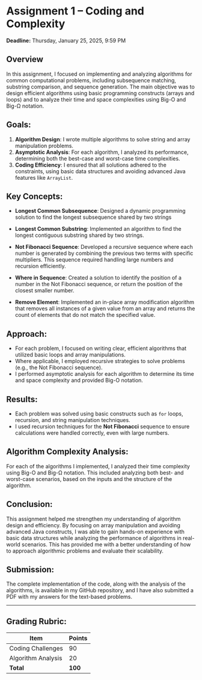 # Assignment 1 – Coding and Complexity

**Deadline:** Thursday, January 25, 2025, 9:59 PM

## Overview

In this assignment, I focused on implementing and analyzing algorithms for common computational problems, including subsequence matching, substring comparison, and sequence generation. The main objective was to design efficient algorithms using basic programming constructs (arrays and loops) and to analyze their time and space complexities using Big-O and Big-Ω notation.

## Goals:

1. **Algorithm Design**: I wrote multiple algorithms to solve string and array manipulation problems.
2. **Asymptotic Analysis**: For each algorithm, I analyzed its performance, determining both the best-case and worst-case time complexities.
3. **Coding Efficiency**: I ensured that all solutions adhered to the constraints, using basic data structures and avoiding advanced Java features like `ArrayList`.

## Key Concepts:

- **Longest Common Subsequence**: Designed a dynamic programming solution to find the longest subsequence shared by two strings
  
- **Longest Common Substring**: Implemented an algorithm to find the longest contiguous substring shared by two strings.

- **Not Fibonacci Sequence**: Developed a recursive sequence where each number is generated by combining the previous two terms with specific multipliers. This sequence required handling large numbers and recursion efficiently.

- **Where in Sequence**: Created a solution to identify the position of a number in the Not Fibonacci sequence, or return the position of the closest smaller number.

- **Remove Element**: Implemented an in-place array modification algorithm that removes all instances of a given value from an array and returns the count of elements that do not match the specified value.

## Approach:

- For each problem, I focused on writing clear, efficient algorithms that utilized basic loops and array manipulations. 
- Where applicable, I employed recursive strategies to solve problems (e.g., the Not Fibonacci sequence).
- I performed asymptotic analysis for each algorithm to determine its time and space complexity and provided Big-O notation.

## Results:

- Each problem was solved using basic constructs such as `for` loops, recursion, and string manipulation techniques. 
- I used recursion techniques for the **Not Fibonacci** sequence to ensure calculations were handled correctly, even with large numbers.

## Algorithm Complexity Analysis:

For each of the algorithms I implemented, I analyzed their time complexity using Big-O and Big-Ω notation. This included analyzing both best- and worst-case scenarios, based on the inputs and the structure of the algorithm.

## Conclusion:

This assignment helped me strengthen my understanding of algorithm design and efficiency. By focusing on array manipulation and avoiding advanced Java constructs, I was able to gain hands-on experience with basic data structures while analyzing the performance of algorithms in real-world scenarios. This has provided me with a better understanding of how to approach algorithmic problems and evaluate their scalability.

## Submission:

The complete implementation of the code, along with the analysis of the algorithms, is available in my GitHub repository, and I have also submitted a PDF with my answers for the text-based problems.

---

## Grading Rubric:

| Item                        | Points |
| --------------------------- | ------ |
| Coding Challenges            | 90     |
| Algorithm Analysis           | 20     |
| **Total**                    | **100** |

